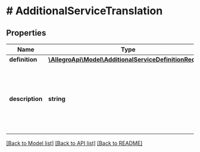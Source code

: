 # # AdditionalServiceTranslation

## Properties

Name | Type | Description | Notes
------------ | ------------- | ------------- | -------------
**definition** | [**\AllegroApi\Model\AdditionalServiceDefinitionRequest**](AdditionalServiceDefinitionRequest.md) |  | [optional]
**description** | **string** | Description of an additional service - provided by merchants and visible by customers. | [optional]

[[Back to Model list]](../../README.md#models) [[Back to API list]](../../README.md#endpoints) [[Back to README]](../../README.md)
